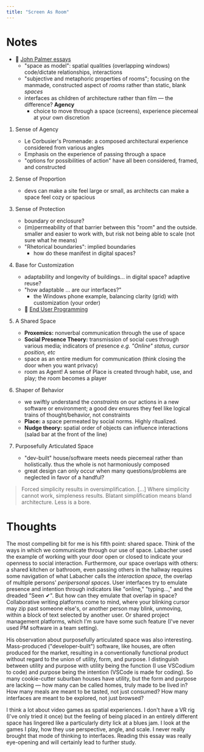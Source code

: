 ```yaml
---
title: "Screen As Room"
---
```

# Notes

- 👀 [John Palmer essays](https://darkblueheaven.com/spatialsoftware/)
  - "space as model": spatial qualities (overlapping windows) code/dictate relationships, interactions
  - "subjective and metaphoric properties of rooms"; focusing on the manmade, constructed aspect of *rooms* rather than static, blank *spaces*
  - interfaces as children of architecture rather than film — the difference? **Agency**
      - choice to move through a space (screens), experience piecemeal at your own discretion

1. Sense of Agency

	  - Le Corbusier's Promenade: a composed architectural experience considered from various angles
	  - Emphasis on the experience of passing through a space
	  - "options for possibilities of action" have all been considered, framed, and constructed

2. Sense of Proportion

	  - devs can make a site feel large or small, as architects can make a space feel cozy or spacious

3. Sense of Protection

	  - boundary or enclosure?
	  - (im)permeability of that barrier between this "room" and the outside. smaller and easier to work with, but risk not being able to scale (not sure what he means)
	  - "Rhetorical boundaries": implied boundaries
		  - how do these manifest in digital spaces?

4. Base for Customization

	  - adaptability and longevity of buildings... in digital space? adaptive reuse?
	  - "how adaptable ... are our interfaces?"
		  - the Windows phone example, balancing clarity (grid) with customization (your order)
	  - 👀 [End User Programming](https://www.inkandswitch.com/end-user-programming.html#why-end-user-programming)

5. A Shared Space

	  - **Proxemics:** nonverbal communication through the use of space
	  - **Social Presence Theory:** transmission of social cues through various media; indicators of presence _e.g. "Online" status, cursor position, etc_
	  - space as an entire medium for communication (think closing the door when you want privacy)
	  - room as Agent! A sense of Place is created through habit, use, and play; the room becomes a player

6. Shaper of Behavior

	  - we swiftly understand the _constraints_ on our actions in a new software or environment; a good dev ensures they feel like logical trains of thought/behavior, not constraints
	  - **Place:** a space permeated by social norms. Highly ritualized.
	  - **Nudge theory:** spatial order of objects can influence interactions (salad bar at the front of the line)

7. Purposefully Articulated Space

	  - "dev-built" house/software meets needs piecemeal rather than holistically. thus the whole is not harmoniously composed
	  - great design can only occur when many questions/problems are neglected in favor of a handful?

> Forced simplicity results in oversimplification. […] Where simplicity cannot work, simpleness results. Blatant simplification means bland architecture. Less is a bore.

# Thoughts

The most compelling bit for me is his fifth point: shared space. Think of the ways in which we communicate through our use of space. Labacher used the example of working with your door open or closed to indicate your openness to social interaction. Furthermore, our space overlaps with others: a shared kitchen or bathroom, even passing others in the hallway requires some navigation of what Labacher calls the _interaction space_, the overlap of multiple persons' _peripersonal spaces_. User interfaces try to emulate presence and intention through indicators like "online," "typing...," and the dreaded "Seen ✔". But how can they emulate that overlap in space? Collaborative writing platforms come to mind, where your blinking cursor may zip past someone else's, or another person may blink, unmoving, within a block of text selected by another user. Or shared project management platforms, which I'm sure have some such feature (I've never used PM software in a team setting).  
  
His observation about purposefully articulated space was also interesting. Mass-produced ("developer-built") software, like houses, are often produced for the market, resulting in a conventionally functional product without regard to the union of utility, form, and purpose. I distinguish between utility and purpose with utility being the function (I use VSCodium to code) and purpose being the intention (VSCode is made for coding). So many cookie-cutter suburban houses have utility, but the form and purpose are lacking — how many can be called homes, truly made to be lived in? How many meals are meant to be tasted, not just consumed? How many interfaces are meant to be explored, not just browsed?  
  
I think a lot about video games as spatial experiences. I don't have a VR rig (I've only tried it once) but the feeling of being placed in an entirely different space has lingered like a particularly dirty lick at a blues jam. I look at the games I play, how they use perspective, angle, and scale. I never really brought that mode of thinking to interfaces. Reading this essay was really eye-opening and will certainly lead to further study.